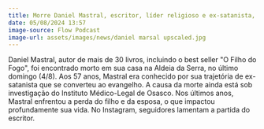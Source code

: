 ```yaml
---
title: Morre Daniel Mastral, escritor, líder religioso e ex-satanista, aos 57 anos
date: 05/08/2024 13:57
image-source: Flow Podcast
image-url: assets/images/news/daniel marsal upscaled.jpg
---
```


Daniel Mastral, autor de mais de 30 livros, incluindo o best seller "O Filho do Fogo", foi encontrado morto em sua casa na Aldeia da Serra, no último domingo (4/8). Aos 57 anos, Mastral era conhecido por sua trajetória de ex-satanista que se converteu ao evangelho. A causa da morte ainda está sob investigação do Instituto Médico-Legal de Osasco. Nos últimos anos, Mastral enfrentou a perda do filho e da esposa, o que impactou profundamente sua vida. No Instagram, seguidores lamentam a partida do escritor. 